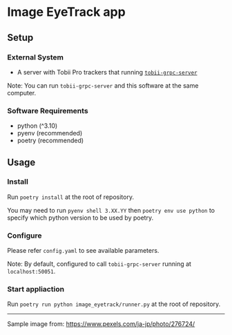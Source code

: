 # Image EyeTrack app

## Setup

### External System

- A server with Tobii Pro trackers that running [`tobii-grpc-server`](https://github.com/YMiyanohara/tobii-grpc-server)

Note: You can run `tobii-grpc-server` and this software at the same computer.

### Software Requirements

- python (^3.10)
- pyenv (recommended)
- poetry (recommended)

## Usage

### Install

Run
`poetry install`
at the root of repository.

You may need to run `pyenv shell 3.XX.YY` then `poetry env use python` to specify which python version to be used by poetry.

### Configure

Please refer `config.yaml` to see available parameters.

Note: By default, configured to call `tobii-grpc-server` running at `localhost:50051`.

### Start appliaction

Run
`poetry run python image_eyetrack/runner.py`
at the root of repository.

---

Sample image from: https://www.pexels.com/ja-jp/photo/276724/
